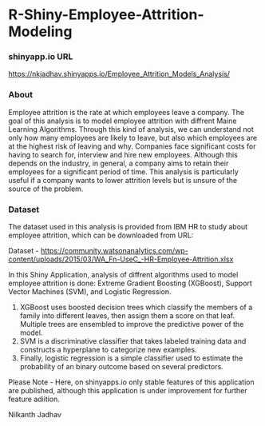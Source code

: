 # R-Shiny-Employee-Attrition-Modeling

### shinyapp.io URL 
https://nkjadhav.shinyapps.io/Employee_Attrition_Models_Analysis/

### About
Employee attrition is the rate at which employees leave a company. The goal of this analysis is to model employee attrition with diffrent Maine Learning Algorithms. Through this kind of analysis, we can understand not only how many employees are likely to leave, but also which employees are at the highest risk of leaving and why. Companies face significant costs for having to search for, interview and hire new employees. Although this depends on the industry, in general, a company aims to retain their employees for a significant period of time. This analysis is particularly useful if a company wants to lower attrition levels but is unsure of the source of the problem. 

### Dataset
The dataset used in this analysis is provided from IBM HR to study about employee attrition, which can be downloaded from URL: 

Dataset - https://community.watsonanalytics.com/wp-content/uploads/2015/03/WA_Fn-UseC_-HR-Employee-Attrition.xlsx 

In this Shiny Application, analysis of diffrent algorithms used to model employee attrition is done: Extreme Gradient Boosting (XGBoost), Support Vector Machines (SVM), and Logistic Regression. 
1. XGBoost uses boosted decision trees which classify the members of a family into different leaves, then assign them a score on that leaf. Multiple trees are ensembled to improve the predictive power of the model. 
2. SVM is a discriminative classifier that takes labeled training data and constructs a hyperplane to categorize new examples. 
3. Finally, logistic regression is a simple classifier used to estimate the probability of an binary outcome based on several predictors. 

Please Note - Here, on shinyapps.io only stable features of this application are published, although this application is under improvement for further feature adiition. 

Nilkanth Jadhav
